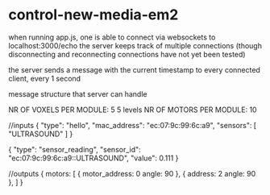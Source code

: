 # control-new-media-em2

when running app.js, one is able to connect via websockets to localhost:3000/echo
the server keeps track of multiple connections (though disconnecting and reconnecting connections have not yet been tested)

the server sends a message with the current timestamp to every connected client, every 1 second

message structure that server can handle

NR OF VOXELS PER MODULE: 5
5 levels
NR OF MOTORS PER MODULE: 10

//inputs
{
"type": "hello",
"mac_address": "ec:07:9c:99:6c:a9",
"sensors": [
"ULTRASOUND"
]
}

{
"type": "sensor_reading",
"sensor_id": "ec:07:9c:99:6c:a9::ULTRASOUND",
"value": 0.111
}

//outputs
{
motors: [
{
motor_address: 0
angle: 90
},
{
address: 2
angle: 90
},
]
}
